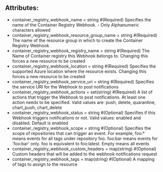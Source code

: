 ## Attributes:
- container_registry_webhook_name                = string      #(Required) Specifies the name of the Container Registry Webhook. - Only Alphanumeric characters allowed
- container_registry_webhook_resource_group_name = string      #(Required) The name of the resource group in which to create the Container Registry Webhook
- container_registry_webhook_registry_name       = string      #(Required) The Name of Container registry this Webhook belongs to. Changing this forces a new resource to be created
- container_registry_webhook_location            = string      #(Required) Specifies the supported Azure location where the resource exists. Changing this forces a new resource to be created
- container_registry_webhook_service_uri         = string      #(Required) Specifies the service URI for the Webhook to post notifications
- container_registry_webhook_actions             = set(string) #(Required) A list of actions that trigger the Webhook to post notifications. At least one action needs to be specified. Valid values are: push, delete, quarantine, chart_push, chart_delete
- container_registry_webhook_status              = string      #(Optional) Specifies if this Webhook triggers notifications or not. Valid values: enabled and disabled. Default is enabled
- container_registry_webhook_scope               = string      #(Optional) Specifies the scope of repositories that can trigger an event. For example, foo:* means events for all tags under repository foo. foo:bar means events for 'foo:bar' only. foo is equivalent to foo:latest. Empty means all events
- container_registry_webhook_custom_headers      = map(string) #(Optional) Custom headers that will be added to the webhook notifications request
- container_registry_webhook_tags                = map(string) #(Optional) A mapping of tags to assign to the resource